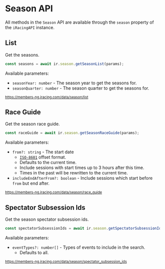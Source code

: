 # Season API

All methods in the `Season` API are available through the `season` property of the `iRacingAPI` instance.

## List

Get the seasons.

```ts
const seasons = await ir.season.getSeasonList(params);
```

Available parameters:
* `seasonYear: number` - The season year to get the seasons for.
* `seasonQuarter: number` - The season quarter to get the seasons for.

<sub>https://members-ng.iracing.com/data/season/list</sub>

## Race Guide

Get the season race guide.

```ts
const raceGuide = await ir.season.getSeasonRaceGuide(params);
```

Available parameters:
* `from?: string` - The start date
    * [`ISO-8601`](https://en.wikipedia.org/wiki/ISO_8601) offset format. 
    * Defaults to the current time. 
    * Include sessions with start times up to 3 hours after this time. 
    * Times in the past will be rewritten to the current time.
* `includeEndAfterFrom?: boolean` - Include sessions which start before `from` but end after.

<sub>https://members-ng.iracing.com/data/season/race_guide</sub>

## Spectator Subsession Ids

Get the season spectator subsession ids.

```ts
const spectatorSubsessionIds = await ir.season.getSpectatorSubsessionIds(params);
```

Available parameters:
* `eventTypes?: number[]` - Types of events to include in the search. 
    * Defaults to all.


<sub>https://members-ng.iracing.com/data/season/spectator_subsession_ids</sub>